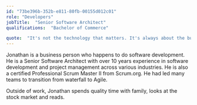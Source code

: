 ```yaml
---
id: "73be396b-352b-e811-80fb-00155d012c01"
role: "Developers"
jobTitle:  "Senior Software Architect"
qualifications:  "Bachelor of Commerce"

quote:  "It's not the technology that matters. It's always about the business."
---
```


Jonathan is a business person who happens to do software development. He is a Senior Software Architect with over 10 years experience in software development and project management across various industries. He is also a certified Professional Scrum Master II from Scrum.org. He had led many teams to transition from waterfall to Agile.  

Outside of work, Jonathan spends quality time with family, looks at the stock market and reads.  